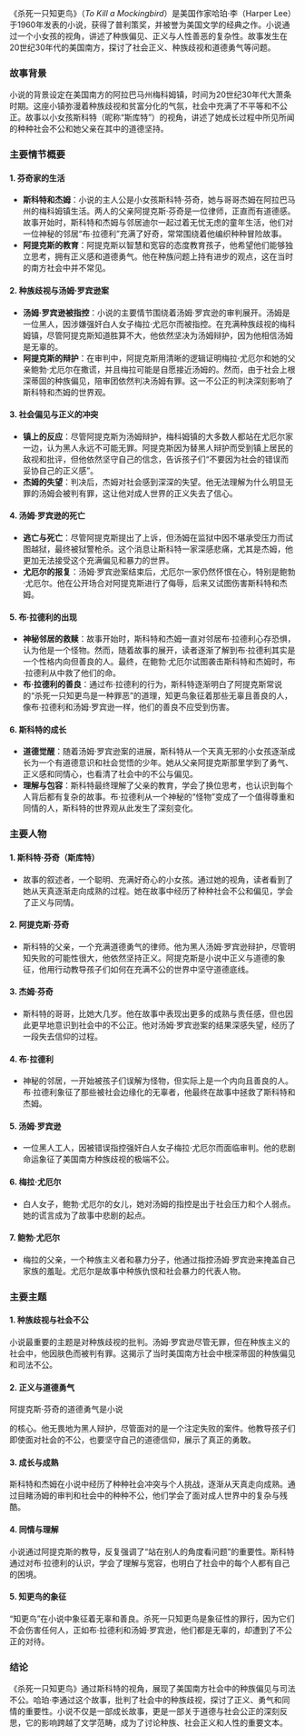 《杀死一只知更鸟》（*To Kill a Mockingbird*）是美国作家哈珀·李（Harper Lee）于1960年发表的小说，获得了普利策奖，并被誉为美国文学的经典之作。小说通过一个小女孩的视角，讲述了种族偏见、正义与人性善恶的复杂性。故事发生在20世纪30年代的美国南方，探讨了社会正义、种族歧视和道德勇气等问题。

### 故事背景
小说的背景设定在美国南方的阿拉巴马州梅科姆镇，时间为20世纪30年代大萧条时期。这座小镇弥漫着种族歧视和贫富分化的气氛，社会中充满了不平等和不公正。故事以小女孩斯科特（昵称“斯库特”）的视角，讲述了她成长过程中所见所闻的种种社会不公和她父亲在其中的道德坚持。

### 主要情节概要

#### 1. **芬奇家的生活**
- **斯科特和杰姆**：小说的主人公是小女孩斯科特·芬奇，她与哥哥杰姆在阿拉巴马州的梅科姆镇生活。两人的父亲阿提克斯·芬奇是一位律师，正直而有道德感。故事开始时，斯科特和杰姆与邻居迪尔一起过着无忧无虑的童年生活，他们对一位神秘的邻居“布·拉德利”充满了好奇，常常围绕着他编织种种冒险故事。
- **阿提克斯的教育**：阿提克斯以智慧和宽容的态度教育孩子，他希望他们能够独立思考，拥有正义感和道德勇气。他在种族问题上持有进步的观点，这在当时的南方社会中并不常见。

#### 2. **种族歧视与汤姆·罗宾逊案**
- **汤姆·罗宾逊被指控**：小说的主要情节围绕着汤姆·罗宾逊的审判展开。汤姆是一位黑人，因涉嫌强奸白人女子梅拉·尤厄尔而被指控。在充满种族歧视的梅科姆镇，尽管阿提克斯知道胜算不大，他依然坚决为汤姆辩护，因为他相信汤姆是无辜的。
- **阿提克斯的辩护**：在审判中，阿提克斯用清晰的逻辑证明梅拉·尤厄尔和她的父亲鲍勃·尤厄尔在撒谎，并且梅拉可能是自愿接近汤姆的。然而，由于社会上根深蒂固的种族偏见，陪审团依然判决汤姆有罪。这一不公正的判决深刻影响了斯科特和杰姆的世界观。

#### 3. **社会偏见与正义的冲突**
- **镇上的反应**：尽管阿提克斯为汤姆辩护，梅科姆镇的大多数人都站在尤厄尔家一边，认为黑人永远不可能无罪。阿提克斯因为替黑人辩护而受到镇上居民的敌视和批评，但他依然坚守自己的信念，告诉孩子们“不要因为社会的错误而妥协自己的正义感”。
- **杰姆的失望**：判决后，杰姆对社会感到深深的失望。他无法理解为什么明显无罪的汤姆会被判有罪，这让他对成人世界的正义失去了信心。

#### 4. **汤姆·罗宾逊的死亡**
- **逃亡与死亡**：尽管阿提克斯提出了上诉，但汤姆在监狱中因不堪承受压力而试图越狱，最终被狱警枪杀。这个消息让斯科特一家深感悲痛，尤其是杰姆，他更加无法接受这个充满偏见和暴力的世界。
- **尤厄尔的报复**：汤姆·罗宾逊案结束后，尤厄尔一家仍然怀恨在心，特别是鲍勃·尤厄尔。他在公开场合对阿提克斯进行了侮辱，后来又试图伤害斯科特和杰姆。

#### 5. **布·拉德利的出现**
- **神秘邻居的救赎**：故事开始时，斯科特和杰姆一直对邻居布·拉德利心存恐惧，认为他是一个怪物。然而，随着故事的展开，读者逐渐了解到布·拉德利其实是一个性格内向但善良的人。最终，在鲍勃·尤厄尔试图袭击斯科特和杰姆时，布·拉德利从中救了他们的命。
- **布·拉德利的善良**：通过布·拉德利的行为，斯科特逐渐明白了阿提克斯常说的“杀死一只知更鸟是一种罪恶”的道理，知更鸟象征着那些无辜且善良的人，像布·拉德利和汤姆·罗宾逊一样，他们的善良不应受到伤害。

#### 6. **斯科特的成长**
- **道德觉醒**：随着汤姆·罗宾逊案的进展，斯科特从一个天真无邪的小女孩逐渐成长为一个有道德意识和社会觉悟的少年。她从父亲阿提克斯那里学到了勇气、正义感和同情心，也看清了社会中的不公与偏见。
- **理解与包容**：斯科特最终理解了父亲的教育，学会了换位思考，也认识到每个人背后都有复杂的故事。布·拉德利从一个神秘的“怪物”变成了一个值得尊重和同情的人，斯科特的世界观从此发生了深刻变化。

### 主要人物

#### 1. **斯科特·芬奇（斯库特）**
- 故事的叙述者，一个聪明、充满好奇心的小女孩。通过她的视角，读者看到了她从天真逐渐走向成熟的过程。她在故事中经历了种种社会不公和偏见，学会了正义与同情。

#### 2. **阿提克斯·芬奇**
- 斯科特的父亲，一个充满道德勇气的律师。他为黑人汤姆·罗宾逊辩护，尽管明知失败的可能性很大，他依然坚持正义。阿提克斯是小说中正义与道德的象征，他用行动教导孩子们如何在充满不公的世界中坚守道德底线。

#### 3. **杰姆·芬奇**
- 斯科特的哥哥，比她大几岁。他在故事中表现出更多的成熟与责任感，但也因此更早地意识到社会中的不公正。他对汤姆·罗宾逊案的结果深感失望，经历了一段失去信仰的过程。

#### 4. **布·拉德利**
- 神秘的邻居，一开始被孩子们误解为怪物，但实际上是一个内向且善良的人。布·拉德利象征了那些被社会边缘化的无辜者，他最终在故事中拯救了斯科特和杰姆。

#### 5. **汤姆·罗宾逊**
- 一位黑人工人，因被错误指控强奸白人女子梅拉·尤厄尔而面临审判。他的悲剧命运象征了美国南方种族歧视的极端不公。

#### 6. **梅拉·尤厄尔**
- 白人女子，鲍勃·尤厄尔的女儿，她对汤姆的指控是出于社会压力和个人弱点。她的谎言成为了故事中悲剧的起点。

#### 7. **鲍勃·尤厄尔**
- 梅拉的父亲，一个种族主义者和暴力分子，他通过指控汤姆·罗宾逊来掩盖自己家族的羞耻。尤厄尔是故事中种族仇恨和社会暴力的代表人物。

### 主要主题

#### 1. **种族歧视与社会不公**
小说最重要的主题是对种族歧视的批判。汤姆·罗宾逊尽管无罪，但在种族主义的社会中，他因肤色而被判有罪。这揭示了当时美国南方社会中根深蒂固的种族偏见和司法不公。

#### 2. **正义与道德勇气**
阿提克斯·芬奇的道德勇气是小说

的核心。他无畏地为黑人辩护，尽管面对的是一个注定失败的案件。他教导孩子们即使面对社会的不公，也要坚守自己的道德信仰，展示了真正的勇敢。

#### 3. **成长与成熟**
斯科特和杰姆在小说中经历了种种社会冲突与个人挑战，逐渐从天真走向成熟。通过目睹汤姆的审判和社会中的种种不公，他们学会了面对成人世界中的复杂与残酷。

#### 4. **同情与理解**
小说通过阿提克斯的教导，反复强调了“站在别人的角度看问题”的重要性。斯科特通过对布·拉德利的认识，学会了理解与宽容，也明白了社会中的每个人都有自己的困境。

#### 5. **知更鸟的象征**
“知更鸟”在小说中象征着无辜和善良。杀死一只知更鸟是象征性的罪行，因为它们不会伤害任何人，正如布·拉德利和汤姆·罗宾逊，他们都是无辜的，却遭到了不公正的对待。

### 结论
《杀死一只知更鸟》通过斯科特的视角，展现了美国南方社会中的种族偏见与司法不公。哈珀·李通过这个故事，批判了社会中的种族歧视，探讨了正义、勇气和同情的重要性。小说不仅是一部成长故事，更是一部关于道德与社会公正的深刻反思，它的影响跨越了文学范畴，成为了讨论种族、社会正义和人性的重要文本。